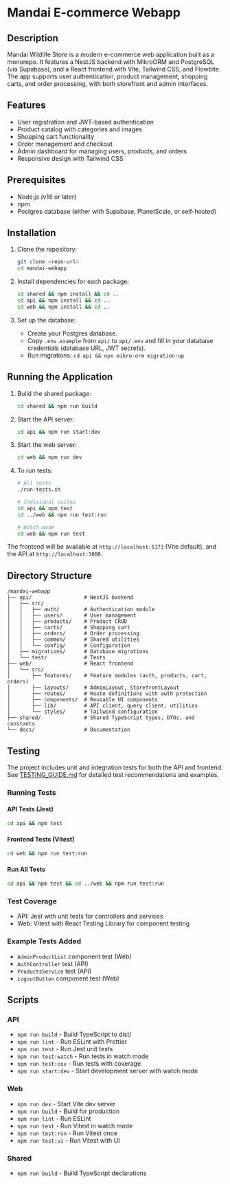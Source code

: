 # Mandai E-commerce Webapp

## Description

Mandai Wildlife Store is a modern e-commerce web application built as a monorepo. It features a NestJS backend with MikroORM and PostgreSQL (via Supabase), and a React frontend with Vite, Tailwind CSS, and Flowbite. The app supports user authentication, product management, shopping carts, and order processing, with both storefront and admin interfaces.

## Features

- User registration and JWT-based authentication
- Product catalog with categories and images
- Shopping cart functionality
- Order management and checkout
- Admin dashboard for managing users, products, and orders
- Responsive design with Tailwind CSS

## Prerequisites

- Node.js (v18 or later)
- npm
- Postgres database (either with Supabase, PlanetScale, or self-hosted)

## Installation

1. Clone the repository:

   ```bash
   git clone <repo-url>
   cd mandai-webapp
   ```

2. Install dependencies for each package:

   ```bash
   cd shared && npm install && cd ..
   cd api && npm install && cd ..
   cd web && npm install && cd ..
   ```

3. Set up the database:

   - Create your Postgres database.
   - Copy `.env.example` from `api/` to `api/.env` and fill in your database credentials (database URL, JWT secrets).
   - Run migrations: `cd api && npx mikro-orm migration:up`

## Running the Application

1. Build the shared package:

   ```bash
   cd shared && npm run build
   ```

2. Start the API server:

   ```bash
   cd api && npm run start:dev
   ```

3. Start the web server:

   ```bash
   cd web && npm run dev
   ```

4. To run tests:
   ```bash
   # All tests
   ./run-tests.sh

   # Individual suites
   cd api && npm test
   cd ../web && npm run test:run

   # Watch mode
   cd web && npm run test
   ```

The frontend will be available at `http://localhost:5173` (Vite default), and the API at `http://localhost:3000`.

## Directory Structure

```
/mandai-webapp
├── api/                 # NestJS backend
│   ├── src/
│   │   ├── auth/        # Authentication module
│   │   ├── users/       # User management
│   │   ├── products/    # Product CRUD
│   │   ├── carts/       # Shopping cart
│   │   ├── orders/      # Order processing
│   │   ├── common/      # Shared utilities
│   │   └── config/      # Configuration
│   ├── migrations/      # Database migrations
│   └── test/            # Tests
├── web/                 # React frontend
│   └── src/
│       ├── features/    # Feature modules (auth, products, cart, orders)
│       ├── layouts/     # AdminLayout, StorefrontLayout
│       ├── routes/      # Route definitions with auth protection
│       ├── components/  # Reusable UI components
│       ├── lib/         # API client, query client, utilities
│       └── styles/      # Tailwind configuration
├── shared/              # Shared TypeScript types, DTOs, and constants
└── docs/                # Documentation
```

## Testing

The project includes unit and integration tests for both the API and frontend. See [TESTING_GUIDE.md](docs/TESTING_GUIDE.md) for detailed test recommendations and examples.

### Running Tests

#### API Tests (Jest)
```bash
cd api && npm test
```

#### Frontend Tests (Vitest)
```bash
cd web && npm run test:run
```

#### Run All Tests
```bash
cd api && npm test && cd ../web && npm run test:run
```

### Test Coverage
- API: Jest with unit tests for controllers and services
- Web: Vitest with React Testing Library for component testing

### Example Tests Added
- `AdminProductList` component test (Web)
- `AuthController` test (API)
- `ProductsService` test (API)
- `LogoutButton` component test (Web)

## Scripts

### API

- `npm run build` - Build TypeScript to dist/
- `npm run lint` - Run ESLint with Prettier
- `npm run test` - Run Jest unit tests
- `npm run test:watch` - Run tests in watch mode
- `npm run test:cov` - Run tests with coverage
- `npm run start:dev` - Start development server with watch mode

### Web

- `npm run dev` - Start Vite dev server
- `npm run build` - Build for production
- `npm run lint` - Run ESLint
- `npm run test` - Run Vitest in watch mode
- `npm run test:run` - Run Vitest once
- `npm run test:ui` - Run Vitest with UI

### Shared

- `npm run build` - Build TypeScript declarations
